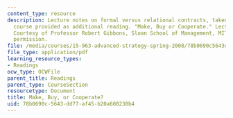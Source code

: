 ```yaml
---
content_type: resource
description: Lecture notes on formal versus relational contracts, taken from a different
  course provided as additional reading. "Make, Buy or Cooperate." Lecture Note 4.
  Courtesy of Professor Robert Gibbons, Sloan School of Management, MIT. Used with
  permission.
file: /media/courses/15-963-advanced-strategy-spring-2008/78b0690c5643dd77af45b20a608230b4_gibbons4.pdf
file_type: application/pdf
learning_resource_types:
- Readings
ocw_type: OCWFile
parent_title: Readings
parent_type: CourseSection
resourcetype: Document
title: Make, Buy, or Cooperate?
uid: 78b0690c-5643-dd77-af45-b20a608230b4
---
```

